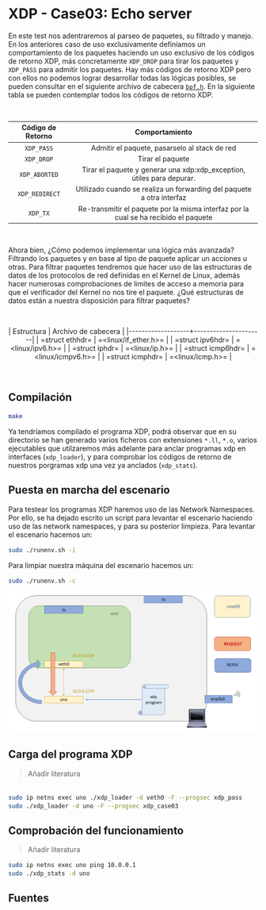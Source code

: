 # XDP - Case03: Echo server

En este test nos adentraremos al parseo de paquetes, su filtrado y manejo. En los anteriores caso de uso exclusivamente definíamos un comportamiento de los paquetes haciendo un uso exclusivo de los códigos de retorno XDP, más concretamente ``XDP_DROP`` para tirar los paquetes y ``XDP_PASS`` para admitir los paquetes. Hay más códigos de retorno XDP pero con ellos no podemos lograr desarrollar todas las lógicas posibles, se pueden consultar en el siguiente archivo de cabecera [``bpf.h``](https://github.com/torvalds/linux/blob/master/include/uapi/linux/bpf.h#L3298). En la siguiente tabla se pueden contemplar todos los códigos de retorno XDP.

<div align="center">
  
  <br>

|     **Código de Retorno**    |     **Comportamiento** |
|:-------------:|:-------------:|
| ``XDP_PASS`` | Admitir el paquete, pasarselo al stack de red |
| ``XDP_DROP`` | Tirar el paquete |
| ``XDP_ABORTED``  | Tirar el paquete y generar una xdp:xdp_exception, útiles para depurar. |
| ``XDP_REDIRECT`` | Utilizado cuando se realiza un forwarding del paquete a otra interfaz |
| ``XDP_TX`` | Re-transmitir el paquete por la misma interfaz por la cual se ha recibido el paquete |

<br>

</div>

Ahora bien, ¿Cómo podemos implementar una lógica más avanzada? Filtrando los paquetes y en base al tipo de paquete aplicar un acciones u otras. Para filtrar paquetes tendremos que hacer uso de las estructuras de datos  de los protocolos de red definidas en  el Kernel de Linux, además hacer numerosas comprobaciones de limites de acceso a memoria para que el verificador del Kernel no nos tire el paquete. ¿Qué estructuras de datos están a nuestra disposición para filtrar paquetes?

<div align="center">
  
  <br>

| Estructura            | Archivo de cabecera       |
|-------------------+----------------------|
| =struct ethhdr=   | =<linux/if_ether.h>= |
| =struct ipv6hdr=  | =<linux/ipv6.h>=     |
| =struct iphdr=    | =<linux/ip.h>=       |
| =struct icmp6hdr= | =<linux/icmpv6.h>=   |
| =struct icmphdr=  | =<linux/icmp.h>=     |

<br>

</div>

## Compilación

```bash
make
```

Ya tendríamos compilado el programa XDP, podrá observar que en su directorio se han generado varios ficheros con extensiones ``*.ll``, ``*.o``,  varios ejecutables que utilzaremos más adelante para anclar programas xdp en interfaces (``xdp_loader``), y para comprobar los códigos de retorno de nuestros porgramas xdp una vez ya anclados (``xdp_stats``).


## Puesta en marcha del escenario

Para testear los programas XDP haremos uso de las Network Namespaces. Por ello, se ha dejado escrito un script para levantar el escenario haciendo uso de las network namespaces, y para su posterior limpieza. Para levantar el escenario hacemos un:

```bash
sudo ./runenv.sh -i
```

Para limpiar nuestra máquina del escenario hacemos un:

```bash
sudo ./runenv.sh -c
```

![scenario](../../../../img/use_cases/xdp/case03/scenario.png)

## Carga del programa  XDP

> Añadir literatura

```bash

sudo ip netns exec uno ./xdp_loader -d veth0 -F --progsec xdp_pass
sudo ./xdp_loader -d uno -F --progsec xdp_case03

```

## Comprobación del funcionamiento

> Añadir literatura

```bash
sudo ip netns exec uno ping 10.0.0.1
sudo ./xdp_stats -d uno
```

## Fuentes

